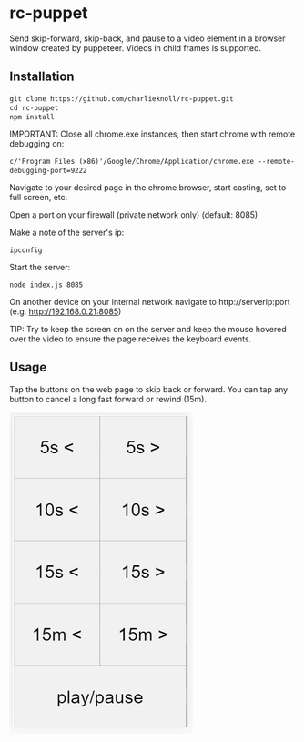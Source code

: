 # rc-puppet

Send skip-forward, skip-back, and pause to a video element in a browser window created by puppeteer. Videos in child frames is supported.

## Installation

```
git clone https://github.com/charlieknoll/rc-puppet.git
cd rc-puppet
npm install
```

IMPORTANT: Close all chrome.exe instances, then start chrome with remote debugging on:

```
c/'Program Files (x86)'/Google/Chrome/Application/chrome.exe --remote-debugging-port=9222
```

Navigate to your desired page in the chrome browser, start casting, set to full screen, etc.

Open a port on your firewall (private network only) (default: 8085)

Make a note of the server's ip:

```
ipconfig
```
Start the server:

```
node index.js 8085
```

On another device on your internal network navigate to http://serverip:port (e.g. http://192.168.0.21:8085)

TIP: Try to keep the screen on on the server and keep the mouse hovered over the video to ensure the page receives the keyboard events.

## Usage

Tap the buttons on the web page to skip back or forward.  You can tap any button to cancel a long fast forward or rewind (15m).

![Screenshot](/screenshot.PNG)
